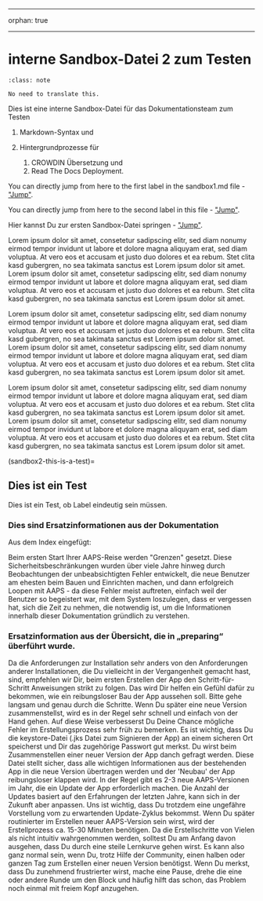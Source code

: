 - - -
orphan: true
- - -

# interne Sandbox-Datei 2 zum Testen

```{admonition} no need to translate this
:class: note

No need to translate this.
```

Dies ist eine interne Sandbox-Datei für das Dokumentationsteam zum Testen

1. Markdown-Syntax und

1. Hintergrundprozesse für
    1. CROWDIN Übersetzung und
    2. Read The Docs Deployment.

You can directly jump from here to the first label in the sandbox1.md file - ["Jump"](../sandbox1.md#this-is-a-test).

You can directly jump from here to the second label in this file - ["Jump"](../sandbox1.md#this-is-another-test).

Hier kannst Du zur ersten Sandbox-Datei springen - ["Jump"](../sandbox1.md).

Lorem ipsum dolor sit amet, consetetur sadipscing elitr, sed diam nonumy eirmod tempor invidunt ut labore et dolore magna aliquyam erat, sed diam voluptua. At vero eos et accusam et justo duo dolores et ea rebum. Stet clita kasd gubergren, no sea takimata sanctus est Lorem ipsum dolor sit amet. Lorem ipsum dolor sit amet, consetetur sadipscing elitr, sed diam nonumy eirmod tempor invidunt ut labore et dolore magna aliquyam erat, sed diam voluptua. At vero eos et accusam et justo duo dolores et ea rebum. Stet clita kasd gubergren, no sea takimata sanctus est Lorem ipsum dolor sit amet.

Lorem ipsum dolor sit amet, consetetur sadipscing elitr, sed diam nonumy eirmod tempor invidunt ut labore et dolore magna aliquyam erat, sed diam voluptua. At vero eos et accusam et justo duo dolores et ea rebum. Stet clita kasd gubergren, no sea takimata sanctus est Lorem ipsum dolor sit amet. Lorem ipsum dolor sit amet, consetetur sadipscing elitr, sed diam nonumy eirmod tempor invidunt ut labore et dolore magna aliquyam erat, sed diam voluptua. At vero eos et accusam et justo duo dolores et ea rebum. Stet clita kasd gubergren, no sea takimata sanctus est Lorem ipsum dolor sit amet.

Lorem ipsum dolor sit amet, consetetur sadipscing elitr, sed diam nonumy eirmod tempor invidunt ut labore et dolore magna aliquyam erat, sed diam voluptua. At vero eos et accusam et justo duo dolores et ea rebum. Stet clita kasd gubergren, no sea takimata sanctus est Lorem ipsum dolor sit amet. Lorem ipsum dolor sit amet, consetetur sadipscing elitr, sed diam nonumy eirmod tempor invidunt ut labore et dolore magna aliquyam erat, sed diam voluptua. At vero eos et accusam et justo duo dolores et ea rebum. Stet clita kasd gubergren, no sea takimata sanctus est Lorem ipsum dolor sit amet.

(sandbox2-this-is-a-test)=
## Dies ist ein Test

Dies ist ein Test, ob Label eindeutig sein müssen.

### Dies sind Ersatzinformationen aus der Dokumentation

Aus dem Index eingefügt:

Beim ersten Start Ihrer AAPS-Reise werden "Grenzen" gesetzt. Diese Sicherheitsbeschränkungen wurden über viele Jahre hinweg durch Beobachtungen der unbeabsichtigten Fehler entwickelt, die neue Benutzer am ehesten beim Bauen und Einrichten machen, und dann erfolgreich Loopen mit AAPS - da diese Fehler meist auftreten, einfach weil der Benutzer so begeistert war, mit dem System loszulegen, dass er vergessen hat, sich die Zeit zu nehmen, die notwendig ist, um die Informationen innerhalb dieser Dokumentation gründlich zu verstehen.


### Ersatzinformation aus der Übersicht, die in „preparing“ überführt wurde.

Da die Anforderungen zur Installation sehr anders von den Anforderungen anderer Installationen, die Du vielleicht in der Vergangenheit gemacht hast, sind, empfehlen wir Dir, beim ersten Erstellen der App den Schritt-für-Schritt Anweisungen strikt zu folgen. Das wird Dir helfen ein Gefühl dafür zu bekommen, wie ein reibungsloser Bau der App aussehen soll. Bitte gehe langsam und genau durch die Schritte. Wenn Du später eine neue Version zusammenstellst, wird es in der Regel sehr schnell und einfach von der Hand gehen. Auf diese Weise verbesserst Du Deine Chance mögliche Fehler im Erstellungsprozess sehr früh zu bemerken. Es ist wichtig, dass Du die keystore-Datei (.jks Datei zum Signieren der App) an einem sicheren Ort speicherst und Dir das zugehörige Passwort gut merkst. Du wirst beim Zusammenstellen einer neuer Version der App danch gefragt werden. Diese Datei stellt sicher, dass alle wichtigen Informationen aus der bestehenden App in die neue Version übertragen werden und der 'Neubau' der App reibungsloser klappen wird. In der Regel gibt es 2-3 neue AAPS-Versionen im Jahr, die ein Update der App erforderlich machen. Die Anzahl der Updates basiert auf den Erfahrungen der letzten Jahre,  kann sich in der Zukunft aber anpassen. Uns ist wichtig, dass Du trotzdem eine ungefähre Vorstellung vom zu erwartenden Update-Zyklus bekommst. Wenn Du später routinierter im Erstellen neuer AAPS-Version sein wirst, wird der Erstellprozess ca. 15-30 Minuten benötigen. Da die Erstellschritte von Vielen als nicht intuitiv wahrgenommen werden, solltest Du am Anfang davon ausgehen, dass Du durch eine steile Lernkurve gehen wirst. Es kann also ganz normal sein, wenn Du, trotz Hilfe der Community, einen halben oder ganzen Tag zum Erstellen einer neuen Version benötigst. Wenn Du merkst, dass Du zunehmend frustrierter wirst, mache eine Pause, drehe die eine oder andere Runde um den Block und häufig hilft das schon, das Problem noch einmal mit freiem Kopf anzugehen. 
